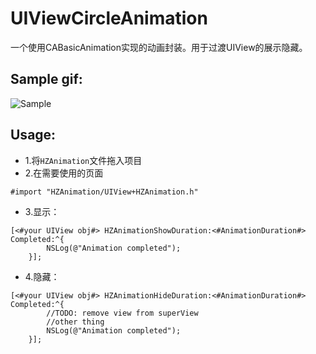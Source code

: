 # UIViewCircleAnimation
一个使用CABasicAnimation实现的动画封装。用于过渡UIView的展示隐藏。
## Sample gif:
![Sample](https://github.com/Hadesxiye/UIViewCircleAnimation/blob/master/gif/HZViewAnimationSampleGIF.gif)

## Usage:
- 1.将`HZAnimation`文件拖入项目
- 2.在需要使用的页面
```Object-C
#import "HZAnimation/UIView+HZAnimation.h"
```
- 3.显示：
```Object-C
[<#your UIView obj#> HZAnimationShowDuration:<#AnimationDuration#>  Completed:^{
        NSLog(@"Animation completed");
    }];
```
- 4.隐藏：
```Object-C
[<#your UIView obj#> HZAnimationHideDuration:<#AnimationDuration#> Completed:^{
        //TODO: remove view from superView
        //other thing
        NSLog(@"Animation completed");
    }];
```
